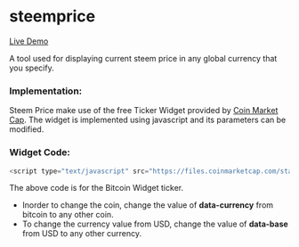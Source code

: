 # steemprice

<a href="https://steempriceview.000webhostapp.com/index.html">Live Demo</a>
<br>
<p>
A tool used for displaying current steem price in any global currency that you specify.
</p>

### Implementation:
<p>
Steem Price make use of the free Ticker Widget provided by <a href="https://coinmarketcap.com/">Coin Market Cap</a>. The widget is implemented using javascript and its parameters can be modified.
</p>

### Widget Code:
```javascript
<script type="text/javascript" src="https://files.coinmarketcap.com/static/widget/currency.js"></script><div class="coinmarketcap-currency-widget" data-currency="bitcoin" data-base="USD" data-secondary="" data-ticker="true" data-rank="true" data-marketcap="true" data-volume="true" data-stats="USD" data-statsticker="false"></div>
```
The above code is for the Bitcoin Widget ticker.

- Inorder to change the coin, change the value of **data-currency** from bitcoin to any other coin.
- To change the currency value from USD, change the value of **data-base** from USD to any other currency.
